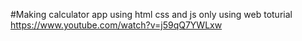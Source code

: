 #Making calculator app using html css and js only
using web toturial https://www.youtube.com/watch?v=j59qQ7YWLxw
